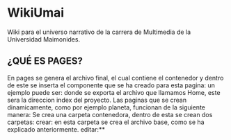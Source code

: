 # WikiUmai
Wiki para el universo narrativo de la carrera de Multimedia de la Universidad Maimonides.

## ¿QUÉ ES PAGES?
En pages se genera el archivo final, el cual contiene el contenedor  <Layout> y dentro de este se inserta el componente que se ha creado para esta pagina: un ejemplo puede ser:
<Layout>
      <HomeContainer />
</Layout>
donde se exporta el archivo que llamamos Home, este sera la direccion index del proyecto.
Las paginas que se crean dinamicamente, como por ejemplo planeta, funcionan de la siguiente manera:
Se crea una carpeta contenedora, dentro de esta se crean dos carpetas:
crear: en esta carpeta se crea el archivo base, como se ha explicado anteriormente.
editar:**
